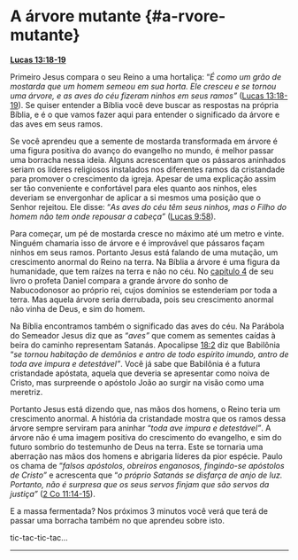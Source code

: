 # A árvore mutante {#a-rvore-mutante}

[**Lucas 13:18-19**](http://bibliaonline.com.br/acf/lc/13/18-19)

Primeiro Jesus compara o seu Reino a uma hortaliça: “_É como um grão de mostarda que um homem semeou em sua horta. Ele cresceu e se tornou uma árvore, e as aves do céu fizeram ninhos em seus ramos”_ ([Lucas 13:18-19](http://bibliaonline.com.br/acf/lc/13/18-19)). Se quiser entender a Bíblia você deve buscar as respostas na própria Bíblia, e é o que vamos fazer aqui para entender o significado da árvore e das aves em seus ramos.

Se você aprendeu que a semente de mostarda transformada em árvore é uma figura positiva do avanço do evangelho no mundo, é melhor passar uma borracha nessa ideia. Alguns acrescentam que os pássaros aninhados seriam os líderes religiosos instalados nos diferentes ramos da cristandade para promover o crescimento da igreja. Apesar de uma explicação assim ser tão conveniente e confortável para eles quanto aos ninhos, eles deveriam se envergonhar de aplicar a si mesmos uma posição que o Senhor rejeitou. Ele disse: “_As aves do céu têm seus ninhos, mas o Filho do homem não tem onde repousar a cabeça”_ ([Lucas 9:58](http://bibliaonline.com.br/acf/lc/9/58)).

Para começar, um pé de mostarda cresce no máximo até um metro e vinte. Ninguém chamaria isso de árvore e é improvável que pássaros façam ninhos em seus ramos. Portanto Jesus está falando de uma mutação, um crescimento anormal do Reino na terra. Na Bíblia a árvore é uma figura da humanidade, que tem raízes na terra e não no céu. No [capítulo 4](http://bibliaonline.com.br/acf/dn/4) de seu livro o profeta Daniel compara a grande árvore do sonho de Nabucodonosor ao próprio rei, cujos domínios se estenderiam por toda a terra. Mas aquela árvore seria derrubada, pois seu crescimento anormal não vinha de Deus, e sim do homem.

Na Bíblia encontramos também o significado das aves do céu. Na Parábola do Semeador Jesus diz que as “_aves”_ que comem as sementes caídas à beira do caminho representam Satanás. Apocalipse [18:2](http://bibliaonline.com.br/acf/ap/18/2) diz que Babilônia “_se tornou habitação de demônios e antro de todo espírito imundo, antro de toda ave impura e detestável”_. Você já sabe que Babilônia é a futura cristandade apóstata, aquela que deveria se apresentar como noiva de Cristo, mas surpreende o apóstolo João ao surgir na visão como uma meretriz.

Portanto Jesus está dizendo que, nas mãos dos homens, o Reino teria um crescimento anormal. A história da cristandade mostra que os ramos dessa árvore sempre serviram para aninhar “_toda ave impura e detestável”_. A árvore não é uma imagem positiva do crescimento do evangelho, e sim do futuro sombrio do testemunho de Deus na terra. Este se tornaria uma aberração nas mãos dos homens e abrigaria líderes da pior espécie. Paulo os chama de “_falsos apóstolos, obreiros enganosos, fingindo-se apóstolos de Cristo”_ e acrescenta que “_o próprio Satanás se disfarça de anjo de luz. Portanto, não é surpresa que os seus servos finjam que são servos da justiça”_ ([2 Co 11:14-15](http://bibliaonline.com.br/acf/2co/11/14-15)).

E a massa fermentada? Nos próximos 3 minutos você verá que terá de passar uma borracha também no que aprendeu sobre isto.

tic-tac-tic-tac...

*****